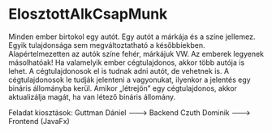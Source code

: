 # ElosztottAlkCsapMunk

Minden ember birtokol egy autót. Egy autót a márkája és a színe jellemez. Egyik tulajdonsága sem megváltoztatható a későbbiekben. Alapértelmezetten az autók színe fehér, márkájuk VW. Az emberek legyenek másolhatóak! Ha valamelyik ember cégtulajdonos, akkor több autója is lehet. A cégtulajdonosok el is tudnak adni autót, de vehetnek is. A cégtulajdonosok le tudják jelenteni a vagyonukat, ilyenkor a jelentés egy bináris állományba kerül. Amikor „létrejön” egy cégtulajdonos, akkor aktualizálja magát, ha van létező bináris állomány.

Feladat kiosztások: Guttman Dániel ---> Backend
                    Czuth Dominik ---> Frontend (JavaFx)
